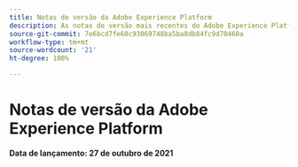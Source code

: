 ```yaml
---
title: Notas de versão da Adobe Experience Platform
description: As notas de versão mais recentes do Adobe Experience Platform.
source-git-commit: 7e6bcd7fe60c93069748ba5ba8db84fc9d70460a
workflow-type: tm+mt
source-wordcount: '21'
ht-degree: 100%

---
```


# Notas de versão da Adobe Experience Platform

**Data de lançamento: 27 de outubro de 2021**